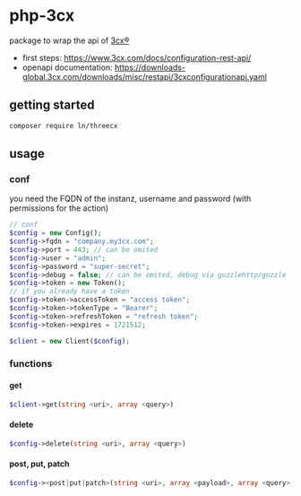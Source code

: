 # php-3cx

package to wrap the api of [3cx®](https://www.3cx.com/)

- first steps: https://www.3cx.com/docs/configuration-rest-api/
- openapi documentation: https://downloads-global.3cx.com/downloads/misc/restapi/3cxconfigurationapi.yaml

## getting started

```sh
composer require ln/threecx
```

## usage

### conf

you need the FQDN of the instanz, username and password (with permissions for the action)

```php
// conf
$config = new Config();
$config->fqdn = "company.my3cx.com";
$config->port = 443; // can be omited
$config->user = "admin";
$config->password = "super-secret";
$config->debug = false; // can be omited, debug via guzzlehttp/guzzle
$config->token = new Token();
// if you already have a token
$config->token->accessToken = "access token";
$config->token->tokenType = "Bearer";
$config->token->refreshToken = "refresh token";
$config->token->expires = 1721512;

$client = new Client($config);
```

### functions

#### get

```php
$client->get(string <uri>, array <query>)
```

#### delete

```php
$config->delete(string <uri>, array <query>)
```

#### post, put, patch

```php
$config-><post|put|patch>(string <uri>, array <payload>, array <query>)
```
